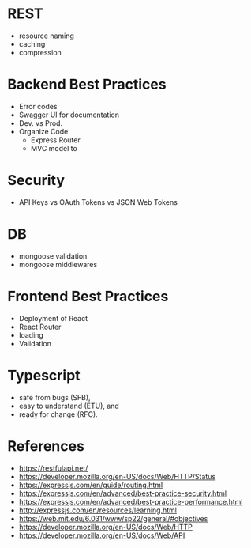 # REST
  - resource naming
  - caching
  - compression
# Backend Best Practices
  - Error codes
  - Swagger UI for documentation
  - Dev. vs Prod.
  - Organize Code
    - Express Router
    - MVC model to
# Security
 - API Keys vs OAuth Tokens vs JSON Web Tokens

# DB
- mongoose validation
- mongoose middlewares

# Frontend Best Practices
- Deployment of React
- React Router
- loading
- Validation


# Typescript
- safe from bugs (SFB),
- easy to understand (ETU), and
- ready for change (RFC).



# References
- https://restfulapi.net/
- https://developer.mozilla.org/en-US/docs/Web/HTTP/Status
- https://expressjs.com/en/guide/routing.html
- https://expressjs.com/en/advanced/best-practice-security.html
- https://expressjs.com/en/advanced/best-practice-performance.html
- http://expressjs.com/en/resources/learning.html
- https://web.mit.edu/6.031/www/sp22/general/#objectives
- https://developer.mozilla.org/en-US/docs/Web/HTTP
- https://developer.mozilla.org/en-US/docs/Web/API